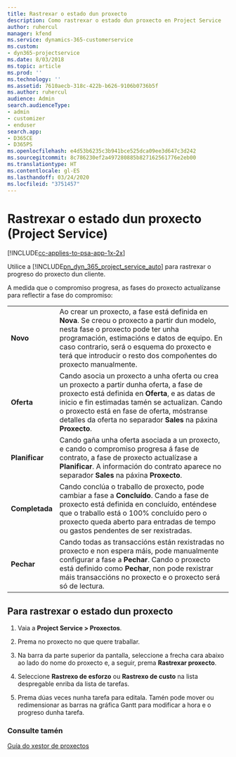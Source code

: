 ```yaml
---
title: Rastrexar o estado dun proxecto
description: Como rastrexar o estado dun proxecto en Project Service
author: ruhercul
manager: kfend
ms.service: dynamics-365-customerservice
ms.custom:
- dyn365-projectservice
ms.date: 8/03/2018
ms.topic: article
ms.prod: ''
ms.technology: ''
ms.assetid: 7610aecb-318c-422b-b626-9106b0736b5f
ms.author: ruhercul
audience: Admin
search.audienceType:
- admin
- customizer
- enduser
search.app:
- D365CE
- D365PS
ms.openlocfilehash: e4d53b6235c3b941bce525dca09ee3d647c3d242
ms.sourcegitcommit: 8c786230ef2a497280885b827162561776e2eb00
ms.translationtype: HT
ms.contentlocale: gl-ES
ms.lasthandoff: 03/24/2020
ms.locfileid: "3751457"
---
```

# <a name="track-a-projects-status-project-service"></a>Rastrexar o estado dun proxecto (Project Service)

[!INCLUDE[cc-applies-to-psa-app-1x-2x](../includes/cc-applies-to-psa-app-1x-2x.md)]

Utilice a [!INCLUDE[pn_dyn_365_project_service_auto](../includes/pn-dyn-365-project-service-auto.md)] para rastrexar o progreso do proxecto dun cliente.  

A medida que o compromiso progresa, as fases do proxecto actualízanse para reflectir a fase do compromiso:  


|              |                                                                                                                                                                                                                                                                                                  |
|--------------|--------------------------------------------------------------------------------------------------------------------------------------------------------------------------------------------------------------------------------------------------------------------------------------------------|
|   **Novo**    | Ao crear un proxecto, a fase está definida en **Nova**. Se creou o proxecto a partir dun modelo, nesta fase o proxecto pode ter unha programación, estimacións e datos de equipo. En caso contrario, será o esquema do proxecto e terá que introducir o resto dos compoñentes do proxecto manualmente. |
|  **Oferta**   |      Cando asocia un proxecto a unha oferta ou crea un proxecto a partir dunha oferta, a fase de proxecto está definida en **Oferta**, e as datas de inicio e fin estimadas tamén se actualizan. Cando o proxecto está en fase de oferta, móstranse detalles da oferta no separador **Sales** na páxina **Proxecto**.      |
|   **Planificar**   |                                     Cando gaña unha oferta asociada a un proxecto, e cando o compromiso progresa á fase de contrato, a fase de proxecto actualízase a **Planificar**. A información do contrato aparece no separador **Sales** na páxina **Proxecto**.                                      |
| **Completada** |                    Cando conclúa o traballo de proxecto, pode cambiar a fase a **Concluído**. Cando a fase de proxecto está definida en concluído, enténdese que o traballo está o 100% concluído pero o proxecto queda aberto para entradas de tempo ou gastos pendentes de ser rexistradas.                     |
|  **Pechar**   |           Cando todas as transaccións están rexistradas no proxecto e non espera máis, pode manualmente configurar a fase a **Pechar**. Cando o proxecto está definido como **Pechar**, non pode rexistrar máis transaccións no proxecto e o proxecto será só de lectura.           |

## <a name="to-track-a-projects-status"></a>Para rastrexar o estado dun proxecto  

1.  Vaia a **Project Service > Proxectos**.  

2.  Prema no proxecto no que quere traballar.  

3.  Na barra da parte superior da pantalla, seleccione a frecha cara abaixo ao lado do nome do proxecto e, a seguir, prema **Rastrexar proxecto**.  

4.  Seleccione **Rastrexo de esforzo** ou **Rastrexo de custo** na lista despregable enriba da lista de tarefas.  

5.  Prema dúas veces nunha tarefa para editala. Tamén pode mover ou redimensionar as barras na gráfica Gantt para modificar a hora e o progreso dunha tarefa.  

### <a name="see-also"></a>Consulte tamén  
 [Guía do xestor de proxectos](../project-service/project-manager-guide.md)
